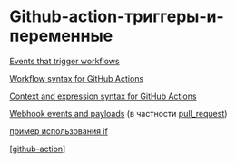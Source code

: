 # Github-action-триггеры-и-переменные

[Events that trigger workflows](https://docs.github.com/en/actions/reference/events-that-trigger-workflows#pull_request)

[Workflow syntax for GitHub Actions](https://docs.github.com/en/actions/reference/workflow-syntax-for-github-actions#onevent_nametypes)

[Context and expression syntax for GitHub Actions](https://docs.github.com/en/actions/reference/context-and-expression-syntax-for-github-actions#example-using-an-array)

[Webhook events and payloads](https://docs.github.com/en/developers/webhooks-and-events/webhook-events-and-payloads) (в частности [pull_request](https://docs.github.com/en/developers/webhooks-and-events/webhook-events-and-payloads#pull_request))

[пример использования if](https://github.community/t/skip-action-when-label-already-on-pr-vs-on-label-create-event/121037)

[[github-action]]

[//begin]: # "Autogenerated link references for markdown compatibility"
[github-action]: github-action "Githunb-action"
[//end]: # "Autogenerated link references"